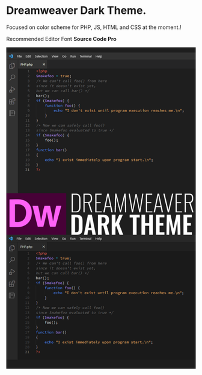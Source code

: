 # Dreamweaver Dark Theme.

Focused on color scheme for PHP, JS, HTML and CSS at the moment.!

Recommended Editor Font **Source Code Pro**

![Dreamweaver Dark Theme](images/screenshot.png?raw=true)

